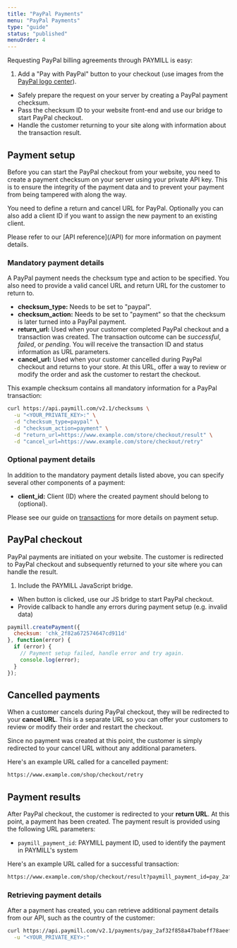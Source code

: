 ```yaml
---
title: "PayPal Payments"
menu: "PayPal Payments"
type: "guide"
status: "published"
menuOrder: 4
---
```


Requesting PayPal billing agreements through PAYMILL is easy:

1. Add a "Pay with PayPal" button to your checkout (use images from the [PayPal logo center](https://www.paypal.com/webapps/mpp/logo-center)).
- Safely prepare the request on your server by creating a PayPal payment checksum.
- Pass the checksum ID to your website front-end and use our bridge to start PayPal checkout.
- Handle the customer returning to your site along with information about the transaction result.

## Payment setup

Before you can start the PayPal checkout from your website, you need to create a payment checksum on your server using your private API key. This is to ensure the integrity of the payment data and to prevent your payment from being tampered with along the way.

You need to define a return and cancel URL for PayPal. Optionally you can also add a client ID if you want to assign the new payment to an existing client.

<div class="info">
Please refer to our [API reference](/API) for more information on payment details.
</div>

### Mandatory payment details

A PayPal payment needs the checksum type and action to be specified. You also need to provide a valid cancel URL and return URL for the customer to return to.

- **checksum_type:** Needs to be set to "paypal".
- **checksum_action:** Needs to be set to "payment" so that the checksum is later turned into a PayPal payment.
- **return_url:** Used when your customer completed PayPal checkout and a transaction was created. The transaction outcome can be *successful*, *failed*, or *pending*. You will receive the transaction ID and status information as URL parameters.
- **cancel_url:** Used when your customer cancelled during PayPal checkout and returns to your store. At this URL, offer a way to review or modify the order and ask the customer to restart the checkout.

This example checksum contains all mandatory information for a PayPal transaction:

```sh
curl https://api.paymill.com/v2.1/checksums \
  -u "<YOUR_PRIVATE_KEY>:" \
  -d "checksum_type=paypal" \
  -d "checksum_action=payment" \
  -d "return_url=https://www.example.com/store/checkout/result" \
  -d "cancel_url=https://www.example.com/store/checkout/retry"
```

### Optional payment details

In addition to the mandatory payment details listed above, you can specify several other components of a payment:

- **client_id:** Client (ID) where the created payment should belong to (optional).

Please see our guide on [transactions](/guides/reference/payments.html) for more details on payment setup.

## PayPal checkout

PayPal payments are initiated on your website. The customer is redirected to PayPal checkout and subsequently returned to your site where you can handle the result.

1. Include the PAYMILL JavaScript bridge.
- When button is clicked, use our JS bridge to start PayPal checkout.
- Provide callback to handle any errors during payment setup (e.g. invalid data)

```javascript
paymill.createPayment({
  checksum: 'chk_2f82a672574647cd911d'
}, function(error) {
  if (error) {
    // Payment setup failed, handle error and try again.
    console.log(error);
  }
});
```

## Cancelled payments

When a customer cancels during PayPal checkout, they will be redirected to your **cancel URL**. This is a separate URL so you can offer your customers to review or modify their order and restart the checkout.

Since no payment was created at this point, the customer is simply redirected to your cancel URL without any additional parameters.

Here's an example URL called for a cancelled payment:

```sh
https://www.example.com/shop/checkout/retry
```

## Payment results

After PayPal checkout, the customer is redirected to your **return URL**. At this point, a payment has been created. The payment result is provided using the following URL parameters:

- `paymill_payment_id`: PAYMILL payment ID, used to identify the payment in PAYMILL's system

Here's an example URL called for a successful transaction:

```sh
https://www.example.com/shop/checkout/result?paymill_payment_id=pay_2af32f858a47babeff78aeef
```

### Retrieving payment details

After a payment has created, you can retrieve additional payment details from our API, such as the country of the customer:

```sh
curl https://api.paymill.com/v2.1/payments/pay_2af32f858a47babeff78aeef \
  -u "<YOUR_PRIVATE_KEY>:"
```
